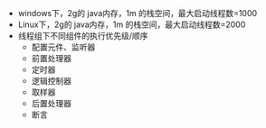 * windows下，2g的 java内存，1m 的栈空间，最大启动线程数=1000
* Linux下，2g的 java内存，1m 的栈空间，最大启动线程数=2000
* 线程组下不同组件的执行优先级/顺序
  * 配置元件、监听器
  * 前置处理器
  * 定时器
  * 逻辑控制器
  * 取样器
  * 后置处理器
  * 断言